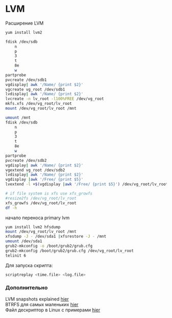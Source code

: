 # LVM

Расширение LVM
```sh
yum install lvm2

fdisk /dev/sdb 
	n
	p
	3
	t
	8e
	w
partprobe
pvcreate /dev/sdb1
vgdisplay| awk '/Name/ {print $2}'
vgcreate vg_root /dev/sdb1
lvdisplay| awk '/Name/ {print $2}'
lvcreate -n lv_root -l100%FREE /dev/vg_root
mkfs.xfs /dev/vg_root/lv_root 
mount /dev/vg_root/lv_root /mnt

umount /mnt
fdisk /dev/sdb 
	n
	p
	3
	t
	8e
	w
partprobe 
pvcreate /dev/sdb2
vgdisplay| awk '/Name/ {print $2}'
vgextend vg_root /dev/sdb2
lvdisplay| awk '/Name/ {print $2}'
vgdisplay |awk '/Free/ {print $5}'
lvextend -l +$(vgdisplay |awk '/Free/ {print $5}') /dev/vg_root/lv_root

# if file system is xfs use xfs_growfs
#resize2fs /dev/vg_root/lv_root 
xfs_growfs /dev/vg_root/lv_root 
df -h
```

начало переноса primary lvm

```sh
yum install lvm2 hfsdump
mount /dev/vg_root/lv_root /mnt
xfsdump -J - /dev/sda1 |xfsrestore -J - /mnt
umount /dev/sda1
grub2-mkconfig -o /boot/grub2/grub.cfg
grub2-mkconfig /boot/grub2/grub.cfg /dev/vg_root/lv_root
telinit 6
```

Для запуска  скрипта:

```sh
scriptreplay <time.file> <log.file>  
```

### Дополнительно
LVM snapshots explained [hier](https://www.it610.com/article/2406845.htm)  
BTRFS для самых маленьких [hier](https://habr.com/ru/company/veeam/blog/458250/)    
Файл дескриптор в Linux с примерами [hier](https://habr.com/ru/post/471038/)    
